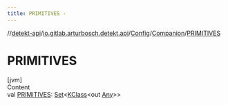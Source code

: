 ```yaml
---
title: PRIMITIVES -
---
```

//[detekt-api](../../../index.md)/[io.gitlab.arturbosch.detekt.api](../../index.md)/[Config](../index.md)/[Companion](index.md)/[PRIMITIVES](-p-r-i-m-i-t-i-v-e-s.md)



# PRIMITIVES  
[jvm]  
Content  
val [PRIMITIVES](-p-r-i-m-i-t-i-v-e-s.md): [Set](https://kotlinlang.org/api/latest/jvm/stdlib/kotlin.collections/-set/index.html)<[KClass](https://kotlinlang.org/api/latest/jvm/stdlib/kotlin.reflect/-k-class/index.html)<out [Any](https://kotlinlang.org/api/latest/jvm/stdlib/kotlin/-any/index.html)>>  



